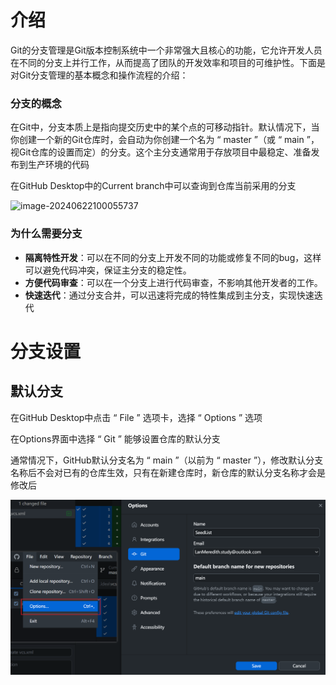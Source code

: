 # 介绍

Git的分支管理是Git版本控制系统中一个非常强大且核心的功能，它允许开发人员在不同的分支上并行工作，从而提高了团队的开发效率和项目的可维护性。下面是对Git分支管理的基本概念和操作流程的介绍：

### 分支的概念

在Git中，分支本质上是指向提交历史中的某个点的可移动指针。默认情况下，当你创建一个新的Git仓库时，会自动为你创建一个名为 “ master ”（或 “ main ”，视Git仓库的设置而定）的分支。这个主分支通常用于存放项目中最稳定、准备发布到生产环境的代码

在GitHub Desktop中的Current branch中可以查询到仓库当前采用的分支

![image-20240622100055737](assets/image-20240622100055737.png)

### 为什么需要分支

- **隔离特性开发**：可以在不同的分支上开发不同的功能或修复不同的bug，这样可以避免代码冲突，保证主分支的稳定性。
- **方便代码审查**：可以在一个分支上进行代码审查，不影响其他开发者的工作。
- **快速迭代**：通过分支合并，可以迅速将完成的特性集成到主分支，实现快速迭代

# 分支设置

## 默认分支

在GitHub Desktop中点击 “ File ” 选项卡，选择 “ Options ” 选项

在Options界面中选择 “ Git ” 能够设置仓库的默认分支

通常情况下，GitHub默认分支名为 “ main ”（以前为 “ master ”），修改默认分支名称后不会对已有的仓库生效，只有在新建仓库时，新仓库的默认分支名称才会是修改后

![](assets/Pasted%20image%2020240622104259.png)